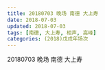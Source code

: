 ```yaml
---
title: 20180703 晚场 南德 大上寿
date: 2018-07-03
updated: 2018-07-03
tags: [南德, 大上寿, 相声, 高峰]
categories: (2018)戊戌年场次 
---
```

20180703 晚场 南德 大上寿
